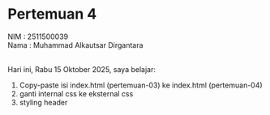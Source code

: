 # Pertemuan 4

NIM : 2511500039<br>
Nama : Muhammad Alkautsar Dirgantara<br><br>

Hari ini, Rabu 15 Oktober 2025, saya belajar:
<ol>
  <li>Copy-paste isi index.html (pertemuan-03) ke index.html (pertemuan-04)</li>
  <li>ganti internal css ke  eksternal css</li>
  <li>styling header</li>
</ol>
